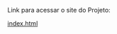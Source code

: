 Link para acessar o site do Projeto:

<a href="https://bruno-f-a-felix.github.io/Ambiente-de-Aprendizado/B7Web/0%20-%20HTML%20CSS/Exercicios/0%20-%20Projeto%20Criando%20um%20Bot%C3%A3o/Projeto%20Criando%20um%20Bot%C3%A3o/" target="blank_">index.html</a>
